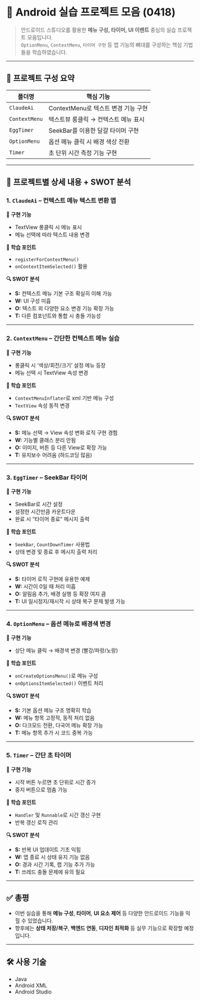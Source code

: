 # 📆 Android 실습 프로젝트 모음 (0418)

> 안드로이드 스튜디오를 활용한 **메뉴 구성, 타이머, UI 이벤트** 중심의 실습 프로젝트 모음입니다.  
> `OptionMenu`, `ContextMenu`, `타이머 구현` 등 앱 기능의 뼈대를 구성하는 핵심 기법들을 학습하였습니다.

---

## 📁 프로젝트 구성 요약

| 폴더명 | 핵심 기능 |
|--------|------------|
| `ClaudeAi` | ContextMenu로 텍스트 변경 기능 구현 |
| `ContextMenu` | 텍스트뷰 롱클릭 → 컨텍스트 메뉴 표시 |
| `EggTimer` | SeekBar를 이용한 달걀 타이머 구현 |
| `OptionMenu` | 옵션 메뉴 클릭 시 배경 색상 전환 |
| `Timer` | 초 단위 시간 측정 기능 구현 |

---

## 📝 프로젝트별 상세 내용 + SWOT 분석

### 1. `ClaudeAi` – 컨텍스트 메뉴 텍스트 변환 앱

**📌 구현 기능**
- TextView 롱클릭 시 메뉴 표시
- 메뉴 선택에 따라 텍스트 내용 변경

**🧠 학습 포인트**
- `registerForContextMenu()`
- `onContextItemSelected()` 활용

**🔍 SWOT 분석**
- **S:** 컨텍스트 메뉴 기본 구조 확실히 이해 가능  
- **W:** UI 구성 미흡  
- **O:** 텍스트 외 다양한 요소 변경 기능 확장 가능  
- **T:** 다른 컴포넌트와 통합 시 충돌 가능성

---

### 2. `ContextMenu` – 간단한 컨텍스트 메뉴 실습

**📌 구현 기능**
- 롱클릭 시 ‘색상/회전/크기’ 설정 메뉴 등장
- 메뉴 선택 시 TextView 속성 변경

**🧠 학습 포인트**
- `ContextMenuInflater`로 xml 기반 메뉴 구성
- `TextView` 속성 동적 변경

**🔍 SWOT 분석**
- **S:** 메뉴 선택 → View 속성 변화 로직 구현 경험  
- **W:** 기능별 클래스 분리 안됨  
- **O:** 이미지, 버튼 등 다른 View로 확장 가능  
- **T:** 유지보수 어려움 (하드코딩 많음)

---

### 3. `EggTimer` – SeekBar 타이머

**📌 구현 기능**
- SeekBar로 시간 설정
- 설정한 시간만큼 카운트다운
- 완료 시 “타이머 종료” 메시지 출력

**🧠 학습 포인트**
- `SeekBar`, `CountDownTimer` 사용법
- 상태 변경 및 종료 후 메시지 출력 처리

**🔍 SWOT 분석**
- **S:** 타이머 로직 구현에 유용한 예제  
- **W:** 시간이 0일 때 처리 미흡  
- **O:** 알림음 추가, 배경 실행 등 확장 여지 큼  
- **T:** UI 일시정지/재시작 시 상태 복구 문제 발생 가능

---

### 4. `OptionMenu` – 옵션 메뉴로 배경색 변경

**📌 구현 기능**
- 상단 메뉴 클릭 → 배경색 변경 (빨강/파랑/노랑)

**🧠 학습 포인트**
- `onCreateOptionsMenu()`로 메뉴 구성
- `onOptionsItemSelected()` 이벤트 처리

**🔍 SWOT 분석**
- **S:** 기본 옵션 메뉴 구조 명확히 학습  
- **W:** 메뉴 항목 고정적, 동적 처리 없음  
- **O:** 다크모드 전환, 다국어 메뉴 확장 가능  
- **T:** 메뉴 항목 추가 시 코드 중복 가능

---

### 5. `Timer` – 간단 초 타이머

**📌 구현 기능**
- 시작 버튼 누르면 초 단위로 시간 증가
- 중지 버튼으로 멈춤 가능

**🧠 학습 포인트**
- `Handler` 및 `Runnable`로 시간 갱신 구현
- 반복 갱신 로직 관리

**🔍 SWOT 분석**
- **S:** 반복 UI 업데이트 기초 익힘  
- **W:** 앱 종료 시 상태 유지 기능 없음  
- **O:** 경과 시간 기록, 랩 기능 추가 가능  
- **T:** 쓰레드 충돌 문제에 유의 필요

---

## ✅ 총평

- 이번 실습을 통해 **메뉴 구성**, **타이머**, **UI 요소 제어** 등 다양한 안드로이드 기능을 익힐 수 있었습니다.
- 향후에는 **상태 저장/복구**, **백엔드 연동**, **디자인 최적화** 등 실무 기능으로 확장할 예정입니다.

---

## 🛠️ 사용 기술

- Java
- Android XML
- Android Studio

